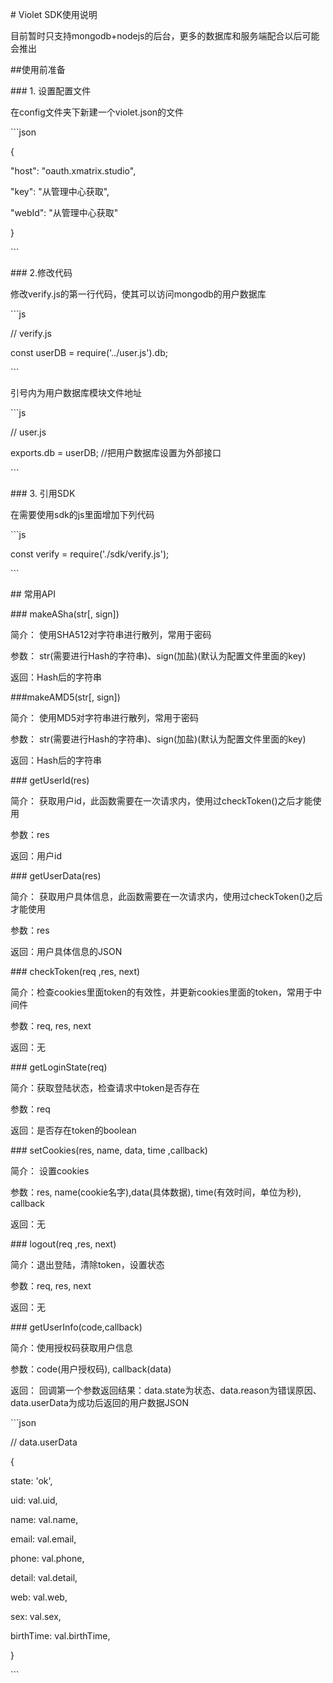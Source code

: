 \# Violet SDK使用说明 



目前暂时只支持mongodb+nodejs的后台，更多的数据库和服务端配合以后可能会推出



\#\#使用前准备



\#\#\# 1. 设置配置文件



在config文件夹下新建一个violet.json的文件



\`\`\`json

{

  "host": "oauth.xmatrix.studio",

  "key": "从管理中心获取",

  "webId": "从管理中心获取"

}

\`\`\`



\#\#\# 2.修改代码



修改verify.js的第一行代码，使其可以访问mongodb的用户数据库



\`\`\`js

// verify.js

const userDB = require\('../user.js'\).db;

\`\`\`



引号内为用户数据库模块文件地址



\`\`\`js

// user.js

exports.db = userDB; //把用户数据库设置为外部接口

\`\`\`



\#\#\# 3. 引用SDK



在需要使用sdk的js里面增加下列代码



\`\`\`js

const verify = require\('./sdk/verify.js'\);

\`\`\`











\#\# 常用API



\#\#\# makeASha\(str\[, sign\]\)



简介： 使用SHA512对字符串进行散列，常用于密码



参数： str\(需要进行Hash的字符串\)、sign\(加盐\)\(默认为配置文件里面的key\)



返回：Hash后的字符串



\#\#\#makeAMD5\(str\[, sign\]\)



简介： 使用MD5对字符串进行散列，常用于密码



参数： str\(需要进行Hash的字符串\)、sign\(加盐\)\(默认为配置文件里面的key\)



返回：Hash后的字符串



\#\#\# getUserId\(res\)



简介： 获取用户id，此函数需要在一次请求内，使用过checkToken\(\)之后才能使用



参数：res



返回：用户id



\#\#\# getUserData\(res\)



简介： 获取用户具体信息，此函数需要在一次请求内，使用过checkToken\(\)之后才能使用



参数：res



返回：用户具体信息的JSON



\#\#\# checkToken\(req ,res, next\)



简介：检查cookies里面token的有效性，并更新cookies里面的token，常用于中间件



参数：req, res, next



返回：无



\#\#\# getLoginState\(req\)



简介：获取登陆状态，检查请求中token是否存在



参数：req



返回：是否存在token的boolean



\#\#\# setCookies\(res, name, data, time ,callback\)



简介： 设置cookies



参数：res, name\(cookie名字\),data\(具体数据\), time\(有效时间，单位为秒\), callback



返回：无



\#\#\# logout\(req ,res, next\)



简介：退出登陆，清除token，设置状态



参数：req, res, next



返回：无



\#\#\# getUserInfo\(code,callback\)



简介：使用授权码获取用户信息



参数：code\(用户授权码\), callback\(data\)



返回： 回调第一个参数返回结果：data.state为状态、data.reason为错误原因、data.userData为成功后返回的用户数据JSON



\`\`\`json

// data.userData

{

  state: 'ok',

  uid: val.uid,

  name: val.name,

  email: val.email,

  phone: val.phone,

  detail: val.detail,

  web: val.web,

  sex: val.sex,

  birthTime: val.birthTime,

 }

\`\`\`







